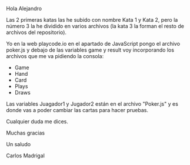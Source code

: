 Hola Alejandro

Las 2 primeras katas las he subido con nombre Kata 1 y Kata 2, pero la número 3 la he dividido en varios archivos (la kata 3 la forman el resto de archivos del repositorio).

Yo en la web playcode.io en el apartado de JavaScript pongo el archivo poker.js y debajo de las variables game y result voy incorporando los archivos que me va pidiendo la consola:
- Game
- Hand
- Card
- Plays
- Draws

Las variables Juagador1 y Jugador2 están en el archivo "Poker.js" y es donde vas a poder cambiar las cartas para hacer pruebas.

Cualquier duda me dices.

Muchas gracias

Un saludo

Carlos Madrigal
